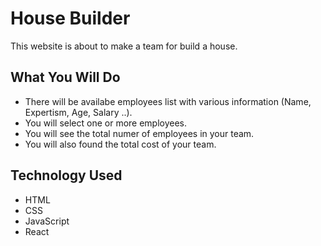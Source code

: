 # House Builder
This website is about to make a team for build a house.

## What You Will Do

- There will be availabe employees list with various information (Name, Expertism, Age, Salary ..).
- You will select one or more employees.
- You will see the total numer of employees in your team.
- You will also found the total cost of your team.

## Technology Used

- HTML
- CSS
- JavaScript
- React